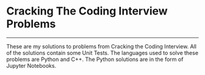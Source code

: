 # Cracking The Coding Interview Problems

---

These are my solutions to problems from Cracking the Coding Interview. All of the solutions contain some Unit Tests. The languages used to solve these problems are Python and C++. The Python solutions are in the form of Jupyter Notebooks.